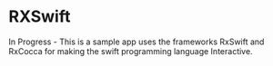 # RXSwift
In Progress - This is a sample app uses the frameworks RxSwift and RxCocca for making the swift programming language Interactive.
